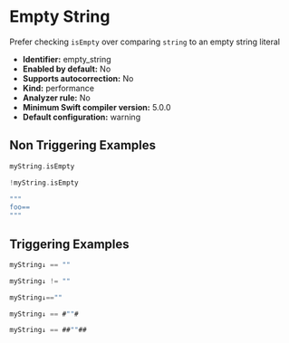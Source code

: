 # Empty String

Prefer checking `isEmpty` over comparing `string` to an empty string literal

* **Identifier:** empty_string
* **Enabled by default:** No
* **Supports autocorrection:** No
* **Kind:** performance
* **Analyzer rule:** No
* **Minimum Swift compiler version:** 5.0.0
* **Default configuration:** warning

## Non Triggering Examples

```swift
myString.isEmpty
```

```swift
!myString.isEmpty
```

```swift
"""
foo==
"""
```

## Triggering Examples

```swift
myString↓ == ""
```

```swift
myString↓ != ""
```

```swift
myString↓==""
```

```swift
myString↓ == #""#
```

```swift
myString↓ == ##""##
```